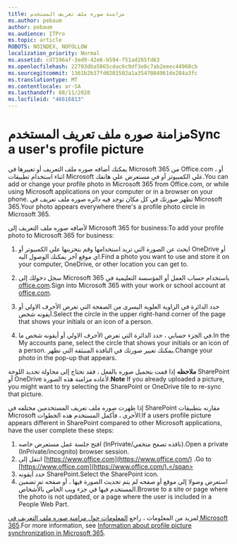 ```yaml
---
title: مزامنة صوره ملف تعريف المستخدم
ms.author: pebaum
author: pebaum
ms.audience: ITPro
ms.topic: article
ROBOTS: NOINDEX, NOFOLLOW
localization_priority: Normal
ms.assetid: cd7196af-3ed9-42e6-b594-f51ad265fd63
ms.openlocfilehash: 22703dba5865cdac6c9df3e8c7ab2eeec44968cb
ms.sourcegitcommit: 1361b2b37fd0201502a1a3547084961de284a3fc
ms.translationtype: MT
ms.contentlocale: ar-SA
ms.lasthandoff: 08/11/2020
ms.locfileid: "46616813"
---
```

# <a name="sync-a-users-profile-picture"></a><span data-ttu-id="49541-102">مزامنة صوره ملف تعريف المستخدم</span><span class="sxs-lookup"><span data-stu-id="49541-102">Sync a user's profile picture</span></span>

<span data-ttu-id="49541-103">يمكنك أضافه صوره ملف التعريف أو تغييرها في Microsoft 365 من Office.com ، أو اثناء استخدام تطبيقات Microsoft علي الكمبيوتر أو في مستعرض علي هاتفك.</span><span class="sxs-lookup"><span data-stu-id="49541-103">You can add or change your profile photo in Microsoft 365 from Office.com, or while using Microsoft applications on your computer or in a browser on your phone.</span></span> <span data-ttu-id="49541-104">تظهر صورتك في كل مكان توجد فيه دائره صوره ملف تعريف في Microsoft 365.</span><span class="sxs-lookup"><span data-stu-id="49541-104">Your photo appears everywhere there's a profile photo circle in Microsoft 365.</span></span>

<span data-ttu-id="49541-105">لأضافه صوره ملف التعريف إلى Microsoft 365 for business:</span><span class="sxs-lookup"><span data-stu-id="49541-105">To add your profile photo to Microsoft 365 for business:</span></span>

1. <span data-ttu-id="49541-106">ابحث عن الصورة التي تريد استخدامها وقم بتخزينها علي الكمبيوتر أو OneDrive أو اي موقع آخر يمكنك الوصول اليه.</span><span class="sxs-lookup"><span data-stu-id="49541-106">Find a photo you want to use and store it on your computer, OneDrive, or other location you can get to.</span></span>

2. <span data-ttu-id="49541-107">سجل دخولك إلى Microsoft 365 باستخدام حساب العمل أو المؤسسة التعليمية في [office.com](https://www.office.com).</span><span class="sxs-lookup"><span data-stu-id="49541-107">Sign into Microsoft 365 with your work or school account at [office.com](https://www.office.com).</span></span>

3. <span data-ttu-id="49541-108">حدد الدائرة في الزاوية العلوية اليسرى من الصفحة التي تعرض الأحرف الاولي أو أيقونه شخص.</span><span class="sxs-lookup"><span data-stu-id="49541-108">Select the circle in the upper right-hand corner of the page that shows your initials or an icon of a person.</span></span>

4. <span data-ttu-id="49541-109">في الجزء حسابي ، حدد الدائرة التي تعرض الأحرف الاولي أو أيقونه شخص ما.</span><span class="sxs-lookup"><span data-stu-id="49541-109">In the My accounts pane, select the circle that shows your initials or an icon of a person.</span></span> <span data-ttu-id="49541-110">يمكنك تغيير صورتك في النافذة المنبثقة التي تظهر.</span><span class="sxs-lookup"><span data-stu-id="49541-110">Change your photo in the pop-up that appears.</span></span>

<span data-ttu-id="49541-111">**ملاحظه** إذا قمت بتحميل صوره بالفعل ، فقد تحتاج إلى محاولة تحديد اللوحة SharePoint أو OneDrive لأعاده مزامنة هذه الصورة.</span><span class="sxs-lookup"><span data-stu-id="49541-111">**Note** If you already uploaded a picture, you might want to try selecting the SharePoint or OneDrive tile to re-sync that picture.</span></span>

<span data-ttu-id="49541-112">إذا ظهرت صوره ملف تعريف المستخدمين مختلفه في SharePoint مقارنه بتطبيقات Microsoft الأخرى ، فأكمل المستخدم هذه الخطوات:</span><span class="sxs-lookup"><span data-stu-id="49541-112">If a users profile picture appears different in SharePoint compared to other Microsoft applications, have the user complete these steps:</span></span>

1. <span data-ttu-id="49541-113">افتح جلسة عمل مستعرض خاصه (InPrivate/نافذه تصفح متخفي).</span><span class="sxs-lookup"><span data-stu-id="49541-113">Open a private (InPrivate/incognito) browser session.</span></span>
2. <span data-ttu-id="49541-114">انتقل إلى [https://www.office.com](https://www.office.com/) .</span><span class="sxs-lookup"><span data-stu-id="49541-114">Go to [https://www.office.com](https://www.office.com/).</span></span>
3. <span data-ttu-id="49541-115">حدد أيقونه SharePoint.</span><span class="sxs-lookup"><span data-stu-id="49541-115">Select the SharePoint icon.</span></span>
4. <span data-ttu-id="49541-116">استعرض وصولا إلى موقع أو صفحه لم يتم تحديث الصورة فيها ، أو صفحه تم تضمين المستخدم فيها في جزء ويب الخاص بالأشخاص.</span><span class="sxs-lookup"><span data-stu-id="49541-116">Browse to a site or page where the photo is not updated, or a page where the user is included in a People Web Part.</span></span>

<span data-ttu-id="49541-117">لمزيد من المعلومات ، راجع [المعلومات حول مزامنة صوره ملف التعريف في Microsoft 365](https://support.office.com/article/information-about-profile-picture-synchronization-in-office-365-20594d76-d054-4af4-a660-401133e3d48a).</span><span class="sxs-lookup"><span data-stu-id="49541-117">For more information, see [Information about profile picture synchronization in Microsoft 365](https://support.office.com/article/information-about-profile-picture-synchronization-in-office-365-20594d76-d054-4af4-a660-401133e3d48a).</span></span>

